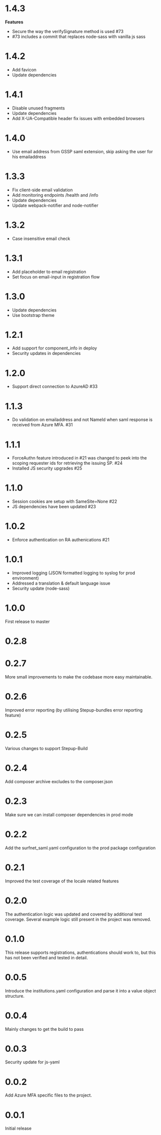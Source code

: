 # 1.4.3
**Features**
- Secure the way the verifySignature method is used #73 
- #73 includes a commit that replaces node-sass with vanilla js sass

# 1.4.2
- Add favicon
- Update dependencies

# 1.4.1
- Disable unused fragments
- Update dependencies
- Add X-UA-Compatible header fix issues with embedded browsers

# 1.4.0
 - Use email address from GSSP saml extension, skip asking the user for his emailaddress

# 1.3.3
 - Fix client-side email validation
 - Add monitoring endpoints /health and /info
 - Update dependencies
 - Update webpack-notifier and node-notifier

# 1.3.2
  - Case insensitive email check

# 1.3.1
 - Add placeholder to email registration
 - Set focus on email-input in registration flow

# 1.3.0
 - Update dependencies
 - Use bootstrap theme

# 1.2.1
 - Add support for component_info in deploy
 - Security updates in dependencies
 
# 1.2.0
 - Support direct connection to AzureAD #33
 
# 1.1.3
 - Do validation on emailaddress and not NameId when saml response is received from Azure MFA. #31
 
 # 1.1.1
 - ForceAuthn feature introduced in #21 was changed to peek into the scoping requester ids for retrieving the issuing SP. #24
 - Installed JS security upgrades #25 

# 1.1.0
 - Session cookies are setup with SameSite=None #22
 - JS dependencies have been updated #23

# 1.0.2
 - Enforce authentication on RA authenications #21

# 1.0.1
 - Improved logging (JSON formatted logging to syslog for prod environment)
 - Addressed a translation & default language issue
 - Security update (node-sass)

# 1.0.0
First release to master

# 0.2.8
# 0.2.7
More small improvements to make the codebase more easy maintainable.

# 0.2.6
Improved error reporting (by utilising Stepup-bundles error reporting feature)

# 0.2.5
Various changes to support Stepup-Build

# 0.2.4
Add composer archive excludes to the composer.json

# 0.2.3
Make sure we can install composer dependencies in prod mode

# 0.2.2
Add the surfnet_saml.yaml configuration to the prod package configuration

# 0.2.1
Improved the test coverage of the locale related features

# 0.2.0
The authentication logic was updated and covered by additional test coverage. 
Several example logic still present in the project was removed.

# 0.1.0
This release supports registrations, authentications should work to, but this has not been verified and tested in detail.

# 0.0.5
Introduce the institutions.yaml configuration and parse it into a value object structure.

# 0.0.4
Mainly changes to get the build to pass

# 0.0.3
Security update for js-yaml

# 0.0.2
Add Azure MFA specific files to the project.

# 0.0.1  
Initial release
